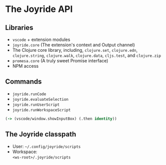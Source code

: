 # The Joyride API

<div class="slide scroll-y">
<div>

## Libraries

* `vscode` + extension modules
* `joyride.core` (The extension's context and Output channel)
* The Clojure core library, including, `clojure.set`, `clojure.edn`, `clojure.string`, `clojure.walk`, `clojure.data`, `cljs.test`, and `clojure.zip`
* `promesa.core` (A truly sweet Promise interface)
* NPM access
</div>
<div>

## Commands

* `joyride.runCode`
* `joyride.evaluateSelection`
* `joyride.runUserScript`
* `joyride.runWorkspaceScript`
<div>

``` clojure
(-> (vscode/window.showInputBox) (.then identity))
```

## The Joyride classpath

* User: `~/.config/joyride/scripts`
* Workspace:<br> `<ws-root>/.joyride/scripts`
</div>
</div>
</div>
